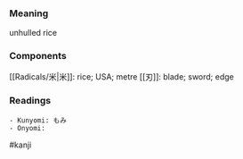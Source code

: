 ### Meaning

unhulled rice

### Components

[[Radicals/米|米]]: rice; USA; metre [[刃]]: blade; sword; edge

### Readings

```
- Kunyomi: もみ
- Onyomi: 
```

#kanji